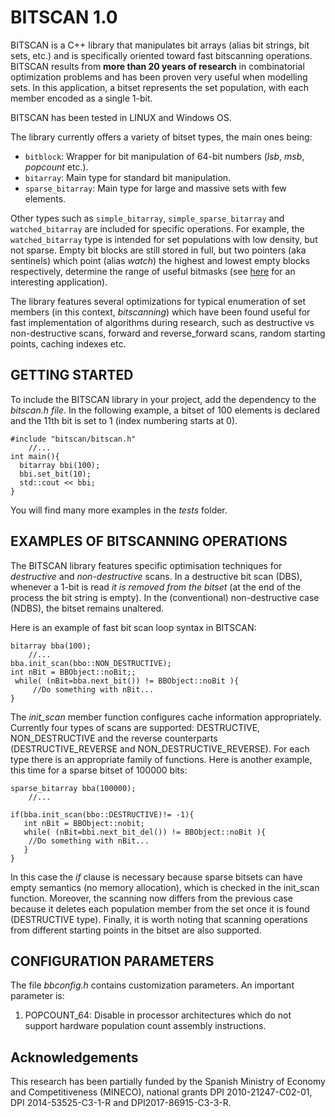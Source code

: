BITSCAN 1.0
===================
BITSCAN is a C++ library that manipulates bit arrays (alias bit strings, bit sets, etc.) and is specifically oriented toward fast bitscanning operations. BITSCAN results from **more than 20 years of research** in combinatorial optimization problems and has been proven very useful when modelling sets. In this application, a bitset represents the set population, with each member encoded as a single 1-bit.

BITSCAN has been tested in LINUX and Windows OS.  

The library currently offers a variety of bitset types, the main ones being:

- `bitblock`: Wrapper for bit manipulation of 64-bit numbers (*lsb*, *msb*, *popcount* etc.).
- `bitarray`: Main type for standard bit manipulation. 
- `sparse_bitarray`: Main type for large and massive sets with few elements.
  
Other types such as `simple_bitarray`, `simple_sparse_bitarray` and `watched_bitarray` are included for specific operations. For example, the `watched_bitarray` type is intended for set populations with low density, but not sparse. Empty bit blocks are still stored in full, but two pointers (aka sentinels) which point (alias *watch*) the highest and lowest empty blocks respectively, determine the range of useful bitmasks (see [here](http://download.springer.com/static/pdf/797/chp%253A10.1007%252F978-3-319-09584-4_12.pdf?auth66=1411550130_ba322f209d8b171722fa67741d3f77e9&ext=.pdf "watched bit arrays") for an interesting application).

The library features several optimizations for typical enumeration of set members (in this context, *bitscanning*) which have been found useful for fast implementation of algorithms during research, such as  destructive vs non-destructive scans, forward and reverse_forward scans, random starting points, caching indexes etc. 

GETTING STARTED
-------------------------------
To include the BITSCAN library in your project, add the dependency to the *bitscan.h file*. In the following example, a bitset of 100 elements is declared and the 11th bit is set to 1 (index numbering starts at 0). 

    #include "bitscan/bitscan.h"
    	//...
	int main(){
   	  bitarray bbi(100);
  	  bbi.set_bit(10);
   	  std::cout << bbi;
  	}    
You will find many more examples in the *tests* folder.  

EXAMPLES OF BITSCANNING OPERATIONS
-------------------------------

The BITSCAN library features specific optimisation techniques for *destructive* and *non-destructive* scans. In a destructive bit scan (DBS), whenever a 1-bit is read *it is removed from the bitset* (at the end of the process the bit string is empty). In the (conventional) non-destructive case (NDBS), the bitset remains unaltered. 

Here is an example of fast bit scan loop syntax in BITSCAN:

    bitarray bba(100);
    	//...
	bba.init_scan(bbo::NON_DESTRUCTIVE);
   	int nBit = BBObject::noBit;;
  	 while( (nBit=bba.next_bit()) != BBObject::noBit ){
   	     //Do something with nBit...
  	}   
The *init_scan* member function configures cache information appropriately. Currently four types of scans are supported: DESTRUCTIVE, NON\_DESTRUCTIVE and the reverse counterparts (DESTRUCTIVE\_REVERSE and NON\_DESTRUCTIVE\_REVERSE). For each type there is an appropriate family of functions. Here is another example, this time for a sparse bitset of 100000 bits:


    sparse_bitarray bba(100000);
    	//...

    if(bba.init_scan(bbo::DESTRUCTIVE)!= -1){
	   int nBit = BBObject::nobit;
   	   while( (nBit=bbi.next_bit_del()) != BBObject::noBit ){
		//Do something with nBit...
	   }
	}
In this case the *if* clause is necessary because sparse bitsets can have empty semantics (no memory allocation), which is checked in the init_scan function. Moreover, the scanning now differs from the previous case because it deletes each population member from the set once it is found (DESTRUCTIVE type). Finally, it is worth noting that scanning operations from different starting points in the bitset are also supported.


CONFIGURATION PARAMETERS
-------------------------

The file *bbconfig.h* contains customization parameters. An important parameter is:

1. POPCOUNT_64: Disable in processor architectures which do not support hardware population count assembly instructions. 

Acknowledgements
-------------------------
This research has been partially funded by the Spanish Ministry of Economy and Competitiveness (MINECO), national grants DPI 2010-21247-C02-01, 
DPI 2014-53525-C3-1-R and  DPI2017-86915-C3-3-R.

